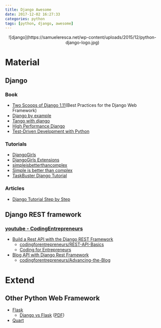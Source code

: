 ```yaml
---
title: Django Awesome
date: 2017-12-02 16:27:33
categories: python
tags: [python, django, awesome]
---
```


<center>
![django](https://samueleresca.net/wp-content/uploads/2015/12/python-django-logo.jpg)
</center>

# Material
## Django
### Book
- [Two Scoops of Django 1.11](https://www.twoscoopspress.com/products/two-scoops-of-django-1-11)(Best Practices for the Django Web Framework)
- [Django by example](https://www.packtpub.com/web-development/django-example)
- [Tango with django](http://www.tangowithdjango.com/)
- [High Performance Django](https://highperformancedjango.com/)
- [Test-Driven Development with Python](http://www.obeythetestinggoat.com/pages/book.html)

### Tutorials
- [DjangoGirls](https://tutorial.djangogirls.org)
- [DjangoGirls Extensions](https://djangogirls.gitbooks.io/django-girls-tutorial-extensions/content/)
- [simpleisbetterthancomplex](https://simpleisbetterthancomplex.com/series/beginners-guide/1.11/)
- [Simple is better than complex](https://simpleisbetterthancomplex.com/series/)
- [TaskBuster Django Tutorial](http://www.marinamele.com/taskbuster-django-tutorial)

### Articles
- [Django Tutorial Step by Step](https://consideratecode.com/2017/12/15/django-tutorial-step-by-step/)

## Django REST framework
### [youtube - CodingEntrepreneurs](https://www.youtube.com/user/CodingEntrepreneurs/playlists)
- [Build a Rest API with the Django REST Framework](https://www.youtube.com/watch?v=tG6O8YF91HE&t=3500s)
    - [codingforentrepreneurs/REST-API-Basics](https://github.com/codingforentrepreneurs/REST-API-Basics)
    - [Coding for Entrepreneurs](https://www.codingforentrepreneurs.com/courses/rest-api/)
- [Blog API with Django Rest Framework](https://www.youtube.com/watch?v=XMu0T6L2KRQ&list=PLEsfXFp6DpzTOcOVdZF-th7BS_GYGguAS&index=1)
    - [codingforentrepreneurs/Advancing-the-Blog](https://github.com/codingforentrepreneurs/Advancing-the-Blog)

# Extend
## Other Python Web Framework
- [Flask](https://github.com/pallets/flask)
    - [Django vs Flask](https://archive.org/details/djangocon-us-2017-django-vs-flask) ([PDF](https://ia600806.us.archive.org/33/items/djangocon-us-2017-django-vs-flask/Django-vs-Flask.pdf))
- [Quart](https://gitlab.com/pgjones/quart)
